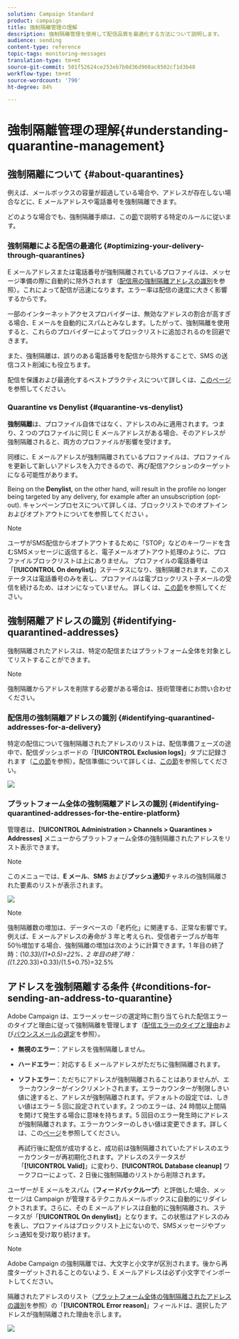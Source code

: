 ```yaml
---
solution: Campaign Standard
product: campaign
title: 強制隔離管理の理解
description: 強制隔離管理を使用して配信品質を最適化する方法について説明します。
audience: sending
content-type: reference
topic-tags: monitoring-messages
translation-type: tm+mt
source-git-commit: 501f52624ce253eb7b0d36d908ac8502cf1d3b48
workflow-type: tm+mt
source-wordcount: '790'
ht-degree: 84%

---
```



# 強制隔離管理の理解{#understanding-quarantine-management}

## 強制隔離について {#about-quarantines}

例えば、メールボックスの容量が超過している場合や、アドレスが存在しない場合などに、E メールアドレスや電話番号を強制隔離できます。

どのような場合でも、強制隔離手順は、この[節](#conditions-for-sending-an-address-to-quarantine)で説明する特定のルールに従います。

### 強制隔離による配信の最適化 {#optimizing-your-delivery-through-quarantines}

E メールアドレスまたは電話番号が強制隔離されているプロファイルは、メッセージ準備の際に自動的に除外されます（[配信用の強制隔離アドレスの識別](#identifying-quarantined-addresses-for-a-delivery)を参照）。これによって配信が迅速になります。エラー率は配信の速度に大きく影響するからです。

一部のインターネットアクセスプロバイダーは、無効なアドレスの割合が高すぎる場合、E メールを自動的にスパムとみなします。したがって、強制隔離を使用すると、これらのプロバイダーによってブロックリストに追加されるのを回避できます。

また、強制隔離は、誤りのある電話番号を配信から除外することで、SMS の送信コスト削減にも役立ちます。

配信を保護および最適化するベストプラクティスについて詳しくは、[このページ](https://helpx.adobe.com/jp/campaign/kb/delivery-best-practices.html)を参照してください。

### Quarantine vs Denylist {#quarantine-vs-denylist}

**強制隔離**&#x200B;は、プロファイル自体ではなく、アドレスのみに適用されます。つまり、2 つのプロファイルに同じ E メールアドレスがある場合、そのアドレスが強制隔離されると、両方のプロファイルが影響を受けます。

同様に、E メールアドレスが強制隔離されているプロファイルは、プロファイルを更新して新しいアドレスを入力できるので、再び配信アクションのターゲットになる可能性があります。

Being on the **Denylist**, on the other hand, will result in the profile no longer being targeted by any delivery, for example after an unsubscription (opt-out). キャンペーンプロセスについて詳しくは、ブロックリストでのオプトインおよびオプトアウトについてを参照してください [](../../audiences/using/about-opt-in-and-opt-out-in-campaign.md)。

>[!NOTE]
>
>ユーザがSMS配信からオプトアウトするために「STOP」などのキーワードを含むSMSメッセージに返信すると、電子メールオプトアウト処理のように、プロファイルブロックリストは上にありません。 プロファイルの電話番号は「**[!UICONTROL On denylist]**」ステータスになり、強制隔離されます。このステータスは電話番号のみを表し、プロファイルは電ブロックリスト子メールの受信を続けるため、はオンになっていません。 詳しくは、[この節](../../channels/using/managing-incoming-sms.md#managing-stop-sms)を参照してください。

## 強制隔離アドレスの識別 {#identifying-quarantined-addresses}

強制隔離されたアドレスは、特定の配信またはプラットフォーム全体を対象としてリストすることができます。

>[!NOTE]
>
>強制隔離からアドレスを削除する必要がある場合は、技術管理者にお問い合わせください。

### 配信用の強制隔離アドレスの識別 {#identifying-quarantined-addresses-for-a-delivery}

特定の配信について強制隔離されたアドレスのリストは、配信準備フェーズの途中で、配信ダッシュボードの「**[!UICONTROL Exclusion logs]**」タブに記録されます（[この節](../../sending/using/monitoring-a-delivery.md#exclusion-logs)を参照）。配信準備について詳しくは、[この節](../../sending/using/preparing-the-send.md)を参照してください。

![](assets/exclusion_logs.png)

### プラットフォーム全体の強制隔離アドレスの識別 {#identifying-quarantined-addresses-for-the-entire-platform}

管理者は、**[!UICONTROL Administration > Channels > Quarantines > Addresses]** メニューからプラットフォーム全体の強制隔離されたアドレスをリスト表示できます。

>[!NOTE]
>
>このメニューでは、**E メール**、**SMS** および&#x200B;**プッシュ通知**&#x200B;チャネルの強制隔離された要素のリストが表示されます。

![](assets/quarantines1.png)

>[!NOTE]
>
>強制隔離数の増加は、データベースの「老朽化」に関連する、正常な影響です。例えば、E メールアドレスの寿命が 3 年と考えられ、受信者テーブルが毎年 50％増加する場合、強制隔離の増加は次のように計算できます。1 年目の終了時：(1*0.33)/(1+0.5)=22%、2 年目の終了時：((1.22*0.33)+0.33)/(1.5+0.75)=32.5%

## アドレスを強制隔離する条件 {#conditions-for-sending-an-address-to-quarantine}

Adobe Campaign は、エラーメッセージの選定時に割り当てられた配信エラーのタイプと理由に従って強制隔離を管理します（[配信エラーのタイプと理由](../../sending/using/understanding-delivery-failures.md#delivery-failure-types-and-reasons)および[バウンスメールの選定](../../sending/using/understanding-delivery-failures.md#bounce-mail-qualification)を参照）。

* **無視のエラー**：アドレスを強制隔離しません。
* **ハードエラー**：対応する E メールアドレスがただちに強制隔離されます。
* **ソフトエラー**：ただちにアドレスが強制隔離されることはありませんが、エラーカウンターがインクリメントされます。エラーカウンターが制限しきい値に達すると、アドレスが強制隔離されます。デフォルトの設定では、しきい値はエラー 5 回に設定されています。2 つのエラーは、24 時間以上間隔を開けて発生する場合に意味を持ちます。5 回目のエラー発生時にアドレスが強制隔離されます。エラーカウンターのしきい値は変更できます。詳しくは、この[ページ](../../administration/using/configuring-email-channel.md#email-channel-parameters)を参照してください。

   再試行後に配信が成功すると、成功前は強制隔離されていたアドレスのエラーカウンターが再初期化されます。アドレスのステータスが「**[!UICONTROL Valid]**」に変わり、**[!UICONTROL Database cleanup]** ワークフローによって、2 日後に強制隔離のリストから削除されます。

ユーザーが E メールをスパム（**フィードバックループ**）と評価した場合、メッセージは Campaign が管理するテクニカルメールボックスに自動的にリダイレクトされます。さらに、その E メールアドレスは自動的に強制隔離され、ステータスが「**[!UICONTROL On denylist]**」となります。この状態はアドレスのみを表し、プロファイルはブロックリスト上にないので、SMSメッセージやプッシュ通知を受け取り続けます。

>[!NOTE]
>
>Adobe Campaign の強制隔離では、大文字と小文字が区別されます。後から再度ターゲットされることのないよう、E メールアドレスは必ず小文字でインポートしてください。

隔離されたアドレスのリスト（[プラットフォーム全体の強制隔離されたアドレスの識別](#identifying-quarantined-addresses-for-the-entire-platform)を参照）の「**[!UICONTROL Error reason]**」フィールドは、選択したアドレスが強制隔離された理由を示します。

![](assets/quarantines2.png)

